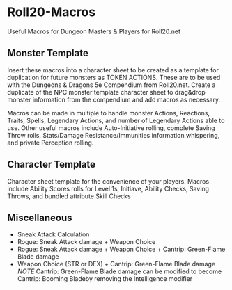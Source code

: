 # Roll20-Macros
Useful Macros for Dungeon Masters &amp; Players for Roll20.net


## Monster Template
Insert these macros into a character sheet to be created as a template for duplication for future monsters as TOKEN ACTIONS. These are to be used with the Dungeons & Dragons 5e Compendium from Roll20.net. Create a duplicate of the NPC monster template character sheet to drag&drop monster information from the compendium and add macros as necessary.

Macros can be made in multiple to handle monster Actions, Reactions, Traits, Spells, Legendary Actions, and number of Legendary Actions able to use. Other useful macros include Auto-Initiative rolling, complete Saving Throw rolls, Stats/Damage Resistance/Immunities information whispering, and private Perception rolling.


## Character Template
Character sheet template for the convenience of your players. Macros include Ability Scores rolls for Level 1s, Initiave, Ability Checks, Saving Throws, and bundled attribute Skill Checks

## Miscellaneous
* Sneak Attack Calculation
* Rogue: Sneak Attack damage + Weapon Choice
* Rogue: Sneak Attack damage + Weapon Choice + Cantrip: Green-Flame Blade damage
* Weapon Choice (STR or DEX) + Cantrip: Green-Flame Blade damage
*NOTE* Cantrip: Green-Flame Blade damage can be modified to become Cantrip: Booming Bladeby removing the Intelligence modifier
